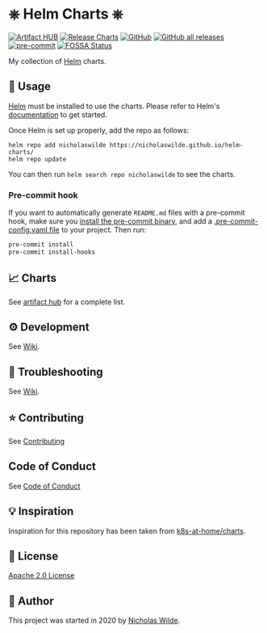 # ⎈ Helm Charts ⎈
[![Artifact HUB](https://img.shields.io/endpoint?url=https://artifacthub.io/badge/repository/nicholaswilde)](https://artifacthub.io/packages/search?repo=nicholaswilde)
[![Release Charts](https://github.com/nicholaswilde/helm-charts/workflows/Release%20Charts/badge.svg)](https://github.com/nicholaswilde/helm-charts/actions)
[![GitHub](https://img.shields.io/github/license/nicholaswilde/helm-charts)](https://github.com/nicholaswilde/helm-charts/blob/main/LICENSE)
[![GitHub all releases](https://img.shields.io/github/downloads/nicholaswilde/helm-charts/total)](https://github.com/nicholaswilde/helm-charts/releases)
[![pre-commit](https://img.shields.io/badge/pre--commit-enabled-brightgreen?logo=pre-commit&logoColor=white)](https://github.com/pre-commit/pre-commit)
[![FOSSA Status](https://app.fossa.com/api/projects/git%2Bgithub.com%2Fnicholaswilde%2Fhelm-charts.svg?type=shield)](https://app.fossa.com/projects/git%2Bgithub.com%2Fnicholaswilde%2Fhelm-charts?ref=badge_shield)

My collection of [Helm](https://helm.sh/) charts.

## :book: Usage

[Helm](https://helm.sh) must be installed to use the charts.
Please refer to Helm's [documentation](https://helm.sh/docs/) to get started.

Once Helm is set up properly, add the repo as follows:

```console
helm repo add nicholaswilde https://nicholaswilde.github.io/helm-charts/
helm repo update
```
You can then run `helm search repo nicholaswilde` to see the charts.

### Pre-commit hook

If you want to automatically generate `README.md` files with a pre-commit hook, make sure you
[install the pre-commit binary](https://pre-commit.com/#install), and add a [.pre-commit-config.yaml file](./.pre-commit-config.yaml)
to your project. Then run:

```bash
pre-commit install
pre-commit install-hooks
```
## :chart_with_upwards_trend: Charts

See [artifact hub](https://artifacthub.io/packages/search?repo=nicholaswilde) for a complete list.

## :gear: Development

See [Wiki](https://github.com/nicholaswilde/helm-charts/wiki/Development).

## :wrench: Troubleshooting

See [Wiki](https://github.com/nicholaswilde/helm-charts/wiki/Troubleshooting).

## :star: Contributing

See [Contributing](./CONTRIBUTING.md)

## Code of Conduct

See [Code of Conduct](./CODE_OF_CONDUCT.md)

## :bulb: Inspiration

Inspiration for this repository has been taken from [k8s-at-home/charts](https://github.com/k8s-at-home/charts).

## :closed_book: License

[Apache 2.0 License](./LICENSE)

## :pencil: Author
This project was started in 2020 by [Nicholas Wilde](https://github.com/nicholaswilde/).
